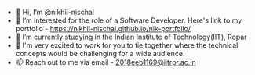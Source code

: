 - 👋 Hi, I’m @nikhil-nischal
- 👀 I’m interested for the role of a Software Developer. Here's link to my portfolio - https://nikhil-nischal.github.io/nik-portfolio/
- 🌱 I’m currently studying in the Indian Institute of Technology(IIT), Ropar
- 💞️ I'm very excited to work for you to tie together where the technical concepts would be challenging for a wide audience. 
- 📫 Reach out to me via email - 2018eeb1169@iitrpr.ac.in


<!---
nikhil-nischal/nikhil-nischal is a ✨ special ✨ repository because its `README.md` (this file) appears on your GitHub profile.
You can click the Preview link to take a look at your changes.
--->
